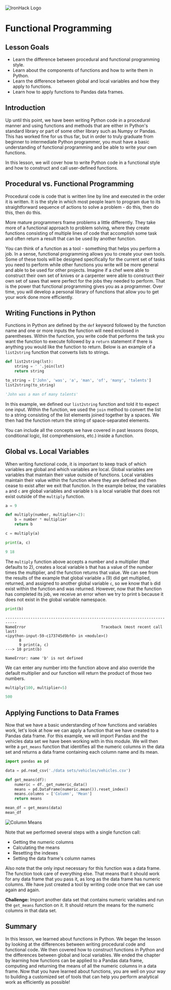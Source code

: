 ![IronHack Logo](https://s3-eu-west-1.amazonaws.com/ih-materials/uploads/upload_d5c5793015fec3be28a63c4fa3dd4d55.png)

# Functional Programming

## Lesson Goals

* Learn the difference between procedural and functional programming style.
* Learn about the components of functions and how to write them in Python.
* Learn the difference between global and local variables and how they apply to functions.
* Learn how to apply functions to Pandas data frames.

## Introduction

Up until this point, we have been writing Python code in a procedural manner and using functions and methods that are either in Python's standard library or part of some other library such as Numpy or Pandas. This has worked fine for us thus far, but in order to truly graduate from beginner to intermediate Python programmer, you must have a basic understanding of functional programming and be able to write your own functions.

In this lesson, we will cover how to write Python code in a functional style and how to construct and call user-defined functions.

## Procedural vs. Functional Programming

Procedural code is code that is written line by line and executed in the order it is written. It is the style in which most people learn to program due to its straightforward sequence of actions to solve a problem - do this, then do this, then do this.

More mature programmers frame problems a little differently. They take more of a functional approach to problem solving, where they create functions consisting of multiple lines of code that accomplish some task and often return a result that can be used by another function.

You can think of a function as a tool - something that helps you perform a job. In a sense, functional programming allows you to create your own tools. Some of these tools will be designed specifically for the current set of tasks you need to perform while other functions you write will be more general and able to be used for other projects. Imagine if a chef were able to construct their own set of knives or a carpenter were able to construct their own set of saws that were perfect for the jobs they needed to perform. That is the power that functional programming gives you as a programmer. Over time, you will develop a personal library of functions that allow you to get your work done more efficiently.

## Writing Functions in Python

Functions in Python are defined by the `def` keyword followed by the function name and one or more inputs the function will need enclosed in parentheses. Within the function, you write code that performs the task you want the function to execute followed by a `return` statement if there is anything you would like the function to return. Below is an example of a `list2string` function that converts lists to strings.

```python
def list2string(lst):
    string = ' '.join(lst)
    return string

to_string = ['John', 'was', 'a', 'man', 'of', 'many', 'talents']
list2string(to_string)

'John was a man of many talents'
```

In this example, we defined our `list2string` function and told it to expect one input. Within the function, we used the `join` method to convert the list to a string consisting of the list elements joined together by a spaces. We then had the function return the string of space-separated elements.

You can include all the concepts we have covered in past lessons (loops, conditional logic, list comprehensions, etc.) inside a function.

## Global vs. Local Variables

When writing functional code, it is important to keep track of which variables are global and which variables are local. Global variables are variables that maintain their value outside of functions. Local variables maintain their value within the function where they are defined and then cease to exist after we exit that function. In the example below, the variables `a` and `c` are global variables and variable `b` is a local variable that does not exist outside of the `multiply` function.

```python
a = 9

def multiply(number, multiplier=2):
    b = number * multiplier
    return b

c = multiply(a)

print(a, c)

9 18
```

The `multiply` function above accepts a number and a multiplier (that defaults to 2), creates a local variable `b` that has a value of the number times the multiplier, and the function returns that value. We can see from the results of the example that global variable `a` (9) did get multiplied, returned, and assigned to another global variable `c`, so we know that `b` did exist within the function and was returned. However, now that the function has completed its job, we receive an error when we try to print `b` because it does not exist in the global variable namespace.

```python
print(b)
```

```text
---------------------------------------------------------------------------
NameError                                 Traceback (most recent call last)
<ipython-input-59-c173745d9bfd> in <module>()
      8 
      9 print(a, c)
---> 10 print(b)

NameError: name 'b' is not defined
```

We can enter any number into the function above and also override the default multiplier and our function will return the product of those two numbers. 

```python
multiply(100, multiplier=5)

500
```

## Applying Functions to Data Frames

Now that we have a basic understanding of how functions and variables work, let's look at how we can apply a function that we have created to a Pandas data frame. For this example, we will import Pandas and the vehicles data set we have been working with in this module. We will then write a `get_means` function that identifies all the numeric columns in the data set and returns a data frame containing each column name and its mean.

```python
import pandas as pd

data = pd.read_csv('./data sets/vehicles/vehicles.csv')

def get_means(df):
    numeric = df._get_numeric_data()
    means = pd.DataFrame(numeric.mean()).reset_index()
    means.columns = ['Column', 'Mean']
    return means

mean_df = get_means(data)
mean_df
```

![Column Means](../../../static/images/column-means.png)

Note that we performed several steps with a single function call:

* Getting the numeric columns
* Calculating the means
* Resetting the indexes
* Setting the data frame's column names

Also note that the only input necessary for this function was a data frame. The function took care of everything else. That means that it should work for any data frame that you pass it, as long as the data frame has numeric columns. We have just created a tool by writing code once that we can use again and again.

**Challenge:** Import another data set that contains numeric variables and run the `get_means` function on it. It should return the means for the numeric columns in that data set.

## Summary

In this lesson, we learned about functions in Python. We began the lesson by looking at the differences between writing procedural code and functional code. We then covered how to construct functions in Python and the differences between global and local variables. We ended the chapter by learning how functions can be applied to a Pandas data frame, computing and returning the means of all the numeric columns in a data frame. Now that you have learned about functions, you are well on your way to building a customized set of tools that can help you perform analytical work as efficiently as possible!
